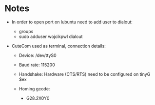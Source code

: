 Notes
=====
* In order to open port on lubuntu need to add user to dialout:
  * groups
  * sudo adduser wojcikpwl dialout


* CuteCom used as terminal, connection details:
  * Device: /dev/ttyS0
  * Baud rate: 115200
  * Handshake: Hardware (CTS/RTS) need to be configured on tinyG $ex


  * Homing gcode:
    * G28.2X0Y0
